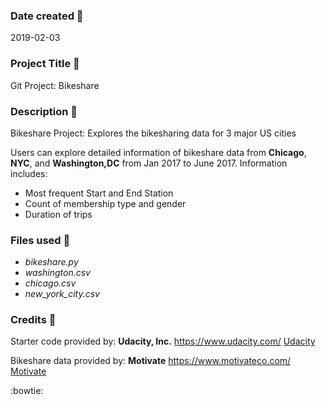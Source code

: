 ### Date created :metal:
2019-02-03

### Project Title :metal:
Git Project: Bikeshare

### Description :metal:
Bikeshare Project: Explores the bikesharing data for 3 major US cities

Users can explore detailed information of bikeshare data from __Chicago__, __NYC__, and __Washington,DC__ from Jan 2017 to June 2017. Information includes:
- Most frequent Start and End Station
- Count of membership type and gender
- Duration of trips

### Files used :metal:
- *bikeshare.py*
- *washington.csv*
- *chicago.csv*
- *new_york_city.csv*

### Credits :metal:
Starter code provided by:
__Udacity, Inc.__
https://www.udacity.com/
[Udacity](https://www.udacity.com/)

Bikeshare data provided by:
__Motivate__
https://www.motivateco.com/ 
[Motivate](https://www.motivateco.com/)

:bowtie:
